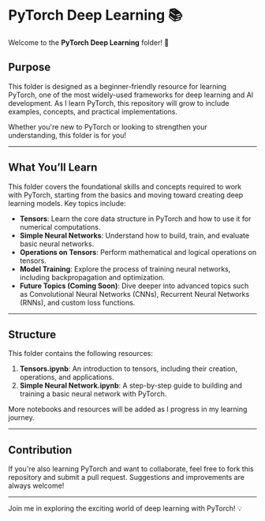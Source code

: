# PyTorch Deep Learning 📚

Welcome to the **PyTorch Deep Learning** folder! 🚀

## Purpose
This folder is designed as a beginner-friendly resource for learning PyTorch, one of the most widely-used frameworks for deep learning and AI development. As I learn PyTorch, this repository will grow to include examples, concepts, and practical implementations.

Whether you're new to PyTorch or looking to strengthen your understanding, this folder is for you!

---

## What You’ll Learn
This folder covers the foundational skills and concepts required to work with PyTorch, starting from the basics and moving toward creating deep learning models. Key topics include:

- **Tensors**: Learn the core data structure in PyTorch and how to use it for numerical computations.
- **Simple Neural Networks**: Understand how to build, train, and evaluate basic neural networks.
- **Operations on Tensors**: Perform mathematical and logical operations on tensors.
- **Model Training**: Explore the process of training neural networks, including backpropagation and optimization.
- **Future Topics (Coming Soon)**: Dive deeper into advanced topics such as Convolutional Neural Networks (CNNs), Recurrent Neural Networks (RNNs), and custom loss functions.

---

## Structure
This folder contains the following resources:

1. **Tensors.ipynb**: An introduction to tensors, including their creation, operations, and applications.
2. **Simple Neural Network.ipynb**: A step-by-step guide to building and training a basic neural network with PyTorch.

More notebooks and resources will be added as I progress in my learning journey.

---

## Contribution
If you're also learning PyTorch and want to collaborate, feel free to fork this repository and submit a pull request. Suggestions and improvements are always welcome!

---

Join me in exploring the exciting world of deep learning with PyTorch! 💡

